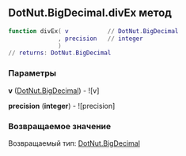 ## DotNut.BigDecimal.divEx метод


```lua
function divEx( v           // DotNut.BigDecimal
              , precision   // integer
              )
// returns: DotNut.BigDecimal
```


### Параметры

**v** ([DotNut.BigDecimal](../../DotNut/BigDecimal.md)) - ![v]

**precision** (**integer**) - ![precision]

### Возвращаемое значение

Возвращаемый тип: [DotNut.BigDecimal](../../DotNut/BigDecimal.md)

